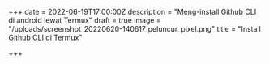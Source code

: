 +++
date = 2022-06-19T17:00:00Z
description = "Meng-install Github CLI di android lewat Termux"
draft = true
image = "/uploads/screenshot_20220620-140617_peluncur_pixel.png"
title = "Install Github CLI di Termux"

+++
